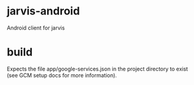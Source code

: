 jarvis-android
==============

Android client for jarvis



build
=====

Expects the file app/google-services.json in the project directory to exist (see GCM setup docs for more information).

